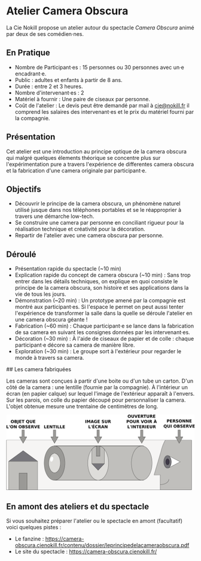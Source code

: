 # Atelier Camera Obscura

La Cie Nokill propose un atelier autour du spectacle *Camera Obscura* animé par deux de ses comédien·nes.

## En Pratique

* Nombre de Participant·es : 15 personnes ou 30 personnes avec un·e encadrant·e.
* Public : adultes et enfants à partir de 8 ans.
* Durée : entre 2 et 3 heures.
* Nombre d'intervenant·es : 2
* Matériel à fournir : Une paire de ciseaux par personne.
* Coût de l'atelier : Le devis peut être demandé par mail à cie@nokill.fr il comprend les salaires des intervenant·es et le prix du matériel fourni par la compagnie.


## Présentation

Cet atelier est une introduction au principe optique de la camera obscura qui malgré quelques élements théorique se concentre plus sur l'expérimentation pure a travers l'expérience de differentes camera obscura et la fabrication d'une camera originale par participant·e.

## Objectifs

* Découvrir le principe de la camera obscura, un phénomène naturel utilisé jusque dans nos téléphones portables et se le réapproprier à travers une démarche low-tech. 
* Se construire une camera par personne en conciliant rigueur pour la réalisation technique et créativité pour la décoration.
* Repartir de l'atelier avec une camera obscura par personne.

## Déroulé

* Présentation rapide du spectacle (~10 min)
* Explication rapide du concept de camera obscura (~10 min) : Sans trop entrer dans les détails techniques, on explique en quoi consiste le principe de la camera obscura, son histoire et ses applications dans la vie de tous les jours.
* Démonstration (~20 min) : Un prototype amené par la compagnie est montré aux participant·es. Si l'espace le permet on peut aussi tenter l'expérience de transformer la salle dans la quelle se déroule l'atelier en une camera obscura géante !
* Fabrication (~60 min) : Chaque participant·e se lance dans la fabrication de sa camera en suivant les consignes données par les intervenant·es.
* Décoration (~30 min) : À l'aide de ciseaux de papier et de colle : chaque participant·e décore sa camera de manière libre.
* Exploration (~30 min) : Le groupe sort à l'extérieur pour regarder le monde à travers sa camera.

## Les camera fabriquées

Les cameras sont conçues à partir d'une boite ou d'un tube un carton. D'un côté de la camera : une lentille (fournie par la compagnie). À l'intérieur un écran (en papier calque) sur lequel l'image de l'extérieur apparaît à l'envers. Sur les parois, on colle du papier découpé pour personnaliser la camera. L'objet obtenue mesure une trentaine de centimètres de long.

![](../img/schema-ateliers.svg)

## En amont des ateliers et du spectacle

Si vous souhaitez préparer l'atelier ou le spectacle en amont (facultatif) voici quelques pistes :

* Le fanzine : https://camera-obscura.cienokill.fr/contenu/dossier/leprincipedelacameraobscura.pdf
* Le site du spectacle : https://camera-obscura.cienokill.fr/
